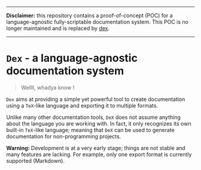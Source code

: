 

---

**Disclaimer:** this repository contains a proof-of-concept (POC)
for a language-agnostic fully-scriptable documentation system.
This POC is no longer maintained and is replaced by
[dex](https://github.com/bandicode/dex).

---

# `Dex` - a language-agnostic documentation system

> Wellll, whadya know !

`Dex` aims at providing a simple yet powerful tool to create documentation using a 
`TeX`-like language and exporting it to multiple formats.

Unlike many other documentation tools, `DeX` does not assume anything about 
the language you are working with. 
In fact, it only recognizes its own built-in `TeX`-like language; meaning that 
`DeX` can be used to generate documentation for non-programming projects.

**Warning:** Development is at a very early stage; things are not stable and many features 
are lacking. For example, only one export format is currently supported (Markdown).

